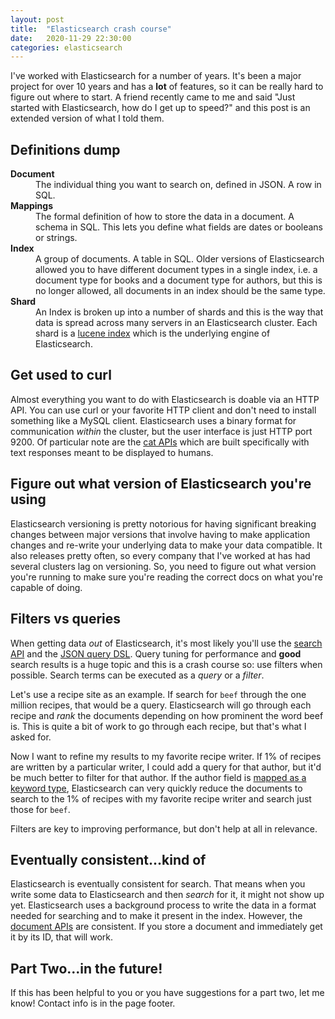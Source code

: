 ```yaml
---
layout: post
title:  "Elasticsearch crash course"
date:   2020-11-29 22:30:00
categories: elasticsearch
---
```


I've worked with Elasticsearch for a number of years. It's been a major project for over 10 years and has a **lot** of features, so it can be really hard to figure out where to start. A friend recently came to me and said "Just started with Elasticsearch, how do I get up to speed?" and this post is an extended version of what I told them.

## Definitions dump

<dl>
  <dt><strong>Document</strong></dt>
  <dd>The individual thing you want to search on, defined in JSON. A row in SQL.</dd>

  <dt><strong>Mappings</strong></dt>
  <dd>The formal definition of how to store the data in a document. A schema in SQL. This lets you define what fields are dates or booleans or strings.</dd>

  <dt><strong>Index</strong></dt>
  <dd>A group of documents. A table in SQL. Older versions of Elasticsearch allowed you to have different document types in a single index, i.e. a document type for books and a document type for authors, but this is no longer allowed, all documents in an index should be the same type.</dd>

  <dt><strong>Shard</strong></dt>
  <dd>An Index is broken up into a number of shards and this is the way that data is spread across many servers in an Elasticsearch cluster. Each shard is a <a href="https://lucene.apache.org">lucene index</a> which is the underlying engine of Elasticsearch.</dd>
</dl>

## Get used to curl

Almost everything you want to do with Elasticsearch is doable via an HTTP API. You can use curl or your favorite HTTP client and don't need to install something like a MySQL client. Elasticsearch uses a binary format for communication _within_ the cluster, but the user interface is just HTTP port 9200. Of particular note are the [cat APIs](https://www.elastic.co/guide/en/elasticsearch/reference/current/cat.html) which are built specifically with text responses meant to be displayed to humans.

## Figure out what version of Elasticsearch you're using

Elasticsearch versioning is pretty notorious for having significant breaking changes between major versions that involve having to make application changes and re-write your underlying data to make your data compatible. It also releases pretty often, so every company that I've worked at has had several clusters lag on versioning. So, you need to figure out what version you're running to make sure you're reading the correct docs on what you're capable of doing.

## Filters vs queries

When getting data _out_ of Elasticsearch, it's most likely you'll use the [search API](https://www.elastic.co/guide/en/elasticsearch/reference/current/search-search.html) and the [JSON query DSL](https://www.elastic.co/guide/en/elasticsearch/reference/current/query-filter-context.html). Query tuning for performance and **good** search results is a huge topic and this is a crash course so: use filters when possible. Search terms can be executed as a _query_ or a _filter_. 

Let's use a recipe site as an example. If search for `beef` through the one million recipes, that would be a query. Elasticsearch will go through each recipe and _rank_ the documents depending on how prominent the word beef is. This is quite a bit of work to go through each recipe, but that's what I asked for. 

Now I want to refine my results to my favorite recipe writer. If 1% of recipes are written by a particular writer, I could add a query for that author, but it'd be much better to filter for that author. If the author field is [mapped as a keyword type](https://www.elastic.co/guide/en/elasticsearch/reference/current/keyword.html), Elasticsearch can very quickly reduce the documents to search to the 1% of recipes with my favorite recipe writer and search just those for `beef`.

Filters are key to improving performance, but don't help at all in relevance.

## Eventually consistent...kind of

Elasticsearch is eventually consistent for search. That means when you write some data to Elasticsearch and then _search_ for it, it might not show up yet. Elasticsearch uses a background process to write the data in a format needed for searching and to make it present in the index. However, the [document APIs](https://www.elastic.co/guide/en/elasticsearch/reference/current/docs-get.html) are consistent. If you store a document and immediately get it by its ID, that will work.

## Part Two...in the future!

If this has been helpful to you or you have suggestions for a part two, let me know! Contact info is in the page footer.
